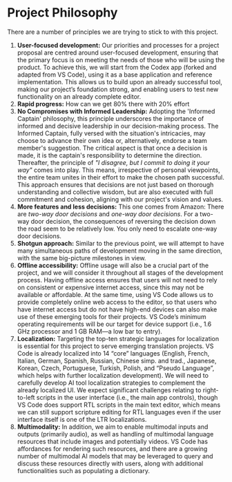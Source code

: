# Project Philosophy

There are a number of principles we are trying to stick to with this project.

1. **User-focused development:** Our priorities and processes for a project proposal are centred around user-focused development, ensuring that the primary focus is on meeting the needs of those who will be using the product. To achieve this, we will start from the Codex app (forked and adapted from VS Code), using it as a base application and reference implementation. This allows us to build upon an already successful tool, making our project’s foundation strong, and enabling users to test new functionality on an already complete editor.
2. **Rapid progress:** How can we get 80% there with 20% effort
3. **No Compromises with Informed Leadership:** Adopting the 'Informed Captain' philosophy, this principle underscores the importance of informed and decisive leadership in our decision-making process. The Informed Captain, fully versed with the situation's intricacies, may choose to advance their own idea or, alternatively, endorse a team member's suggestion. The critical aspect is that once a decision is made, it is the captain's responsibility to determine the direction. Thereafter, the principle of _"I disagree, but I commit to doing it your way"_ comes into play. This means, irrespective of personal viewpoints, the entire team unites in their effort to make the chosen path successful. This approach ensures that decisions are not just based on thorough understanding and collective wisdom, but are also executed with full commitment and cohesion, aligning with our project's vision and values.
4. **More features and less decisions:** This one comes from Amazon: There are _two-way door decisions_ and _one-way door decisions_. For a two-way door decision, the consequences of reversing the decision down the road seem to be relatively low. You only need to escalate one-way door decisions.
5. **Shotgun approach:** Similar to the previous point, we will attempt to have many simultaneous paths of development moving in the same direction, with the same big-picture milestones in view.
6. **Offline accessibility:** Offline usage will also be a crucial part of the project, and we will consider it throughout all stages of the development process. Having offline access ensures that users will not need to rely on consistent or expensive internet access, since this may not be available or affordable. At the same time, using VS Code allows us to provide completely online web access to the editor, so that users who have internet access but do not have high-end devices can also make use of these emerging tools for their projects. VS Code’s minimum operating requirements will be our target for device support (i.e., 1.6 GHz processor and 1 GB RAM—a low bar to entry).
7. **Localization:** Targeting the top-ten strategic languages for localization is essential for this project to serve emerging translation projects. VS Code is already localized into 14 “core” languages (English, French, Italian, German, Spanish, Russian, Chinese simp. and trad., Japanese, Korean, Czech, Portuguese, Turkish, Polish, and “Pseudo Language”, which helps with further localization development). We will need to carefully develop AI tool localization strategies to complement the already localized UI. We expect significant challenges relating to right-to-left scripts in the user interface (i.e., the main app controls), though VS Code does support RTL scripts in the main text editor, which means we can still support scripture editing for RTL languages even if the user interface itself is one of the LTR localizations.
8. **Multimodality:** In addition, we aim to enable multimodal inputs and outputs (primarily audio), as well as handling of multimodal language resources that include images and potentially videos. VS Code has affordances for rendering such resources, and there are a growing number of multimodal AI models that may be leveraged to query and discuss these resources directly with users, along with additional functionalities such as populating a dictionary.
